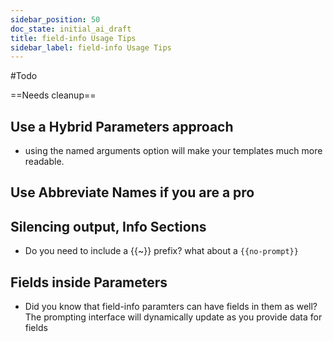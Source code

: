 ```yaml
---
sidebar_position: 50
doc_state: initial_ai_draft
title: field-info Usage Tips
sidebar_label: field-info Usage Tips
---
```


#Todo 

==Needs cleanup==

## Use a Hybrid  Parameters approach
- using the named arguments option will make your templates much more readable.
## Use Abbreviate Names if you are a pro

## Silencing output, Info Sections 
- Do you need to include a {{~}} prefix? what about a `{{no-prompt}}`
## Fields inside Parameters
- Did you know that field-info paramters can have fields in them as well? The prompting interface will dynamically update as you provide data for fields

